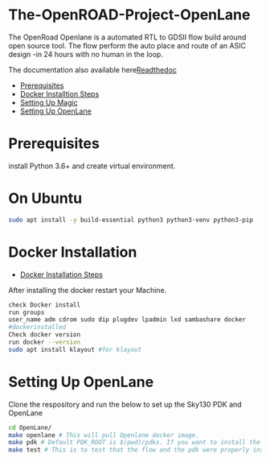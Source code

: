 # The-OpenROAD-Project-OpenLane

The OpenRoad Openlane is a automated RTL to GDSII flow build around open source tool. The flow perform the auto place and route of an ASIC design -in 24 hours with no human in the loop.

The documentation also available here[Readthedoc](https://the-openroad-project-openlane.readthedocs.io/en/latest/)

- [Prerequisites](#prerequisites)
- [Docker Installtion Steps](#docker_Installation)
- [Setting Up Magic](#setting-up-Magic)
- [Setting Up OpenLane](#setting-up-OpenLane)

# Prerequisites

install Python 3.6+ and create virtual environment.
# On Ubuntu
```bash 
sudo apt install -y build-essential python3 python3-venv python3-pip
```
# Docker Installation
- [Docker Installation Steps](https://docs.docker.com/engine/install/ubuntu/)

After installing the docker restart your Machine. 
```bash
check Docker install
run groups
user_name adm cdrom sudo dip plugdev lpadmin lxd sambashare docker 
#dockerinstalled 
Check docker version
run docker --version
sudo apt install klayout #for klayout
```
# Setting Up OpenLane
Clone the respository and run the below to set up the Sky130 PDK and OpenLane 
```bash git clone https://github.com/The-OpenROAD-Project/OpenLane.git 
cd OpenLane/ 
make openlane # This will pull Openlane docker image. 
make pdk # Default PDK_ROOT is $(pwd)/pdks. If you want to install the PDK at a differnt location, uncomment the next line. #export PDK_ROOT=<absolute path to where skywater-pdk and open_pdks will reside>
make test # This is to test that the flow and the pdk were properly inst #This test run the design spm. Check the final generated layout at this path ../designs/spm/runs/openlane_test/results/magic/spm.gds.
```
